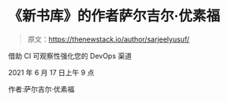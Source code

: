 # 《新书库》的作者萨尔吉尔·优素福

> 原文：<https://thenewstack.io/author/sarjeelyusuf/>

借助 CI 可观察性强化您的 DevOps 渠道

2021 年 6 月 17 日上午 9 点

作者:萨尔吉尔·优素福